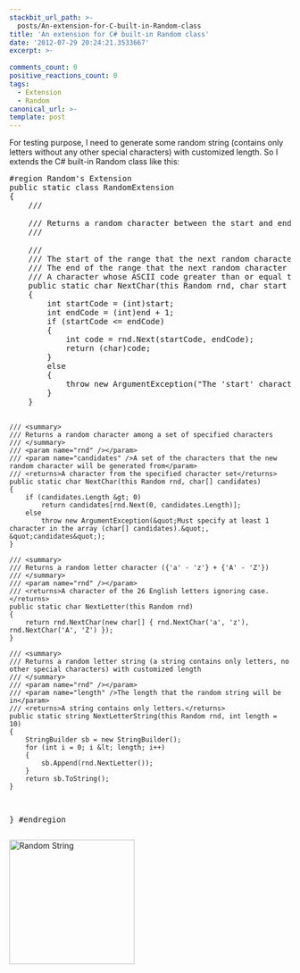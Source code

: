 ```yaml
---
stackbit_url_path: >-
  posts/An-extension-for-C-built-in-Random-class
title: 'An extension for C# built-in Random class'
date: '2012-07-29 20:24:21.3533667'
excerpt: >-
  
comments_count: 0
positive_reactions_count: 0
tags: 
  - Extension
  - Random
canonical_url: >-
template: post
---
```

<p>For testing purpose, I need to generate some random string (contains only letters without any other special characters) with customized length. So I extends the C# built-in Random class like this:</p>  <pre class="brush: csharp">#region Random's Extension
public static class RandomExtension
{
    /// <summary>
    /// Returns a random character between the start and end characters specified
    /// </summary>
    /// <param name="rnd" /></param>
    /// <param name="start" />The start of the range that the next random character will be generated from</param>
    /// <param name="end" />The end of the range that the next random character will be generated from</param>
    /// <returns>A character whose ASCII code greater than or equal to the start's and less than or equal to the end's</returns>
    public static char NextChar(this Random rnd, char start = 'a', char end = 'z')
    {
        int startCode = (int)start;
        int endCode = (int)end + 1;
        if (startCode &lt;= endCode)
        {
            int code = rnd.Next(startCode, endCode);
            return (char)code;
        }
        else
        {
            throw new ArgumentException(&quot;The 'start' character can NOT be greater than the 'end' charcater&quot;, &quot;start&quot;);
        }
    }

    /// <summary>
    /// Returns a random character among a set of specified characters
    /// </summary>
    /// <param name="rnd" /></param>
    /// <param name="candidates" />A set of the characters that the new random character will be generated from</param>
    /// <returns>A character from the specified character set</returns>
    public static char NextChar(this Random rnd, char[] candidates)
    {
        if (candidates.Length &gt; 0)
            return candidates[rnd.Next(0, candidates.Length)];
        else
            throw new ArgumentException(&quot;Must specify at least 1 character in the array (char[] candidates).&quot;, &quot;candidates&quot;);
    }

    /// <summary>
    /// Returns a random letter character ({'a' - 'z'} + {'A' - 'Z'})
    /// </summary>
    /// <param name="rnd" /></param>
    /// <returns>A character of the 26 English letters ignoring case.</returns>
    public static char NextLetter(this Random rnd)
    {
        return rnd.NextChar(new char[] { rnd.NextChar('a', 'z'), rnd.NextChar('A', 'Z') });
    }

    /// <summary>
    /// Returns a random letter string (a string contains only letters, no other special characters) with customized length
    /// </summary>
    /// <param name="rnd" /></param>
    /// <param name="length" />The length that the random string will be in</param>
    /// <returns>A string contains only letters.</returns>
    public static string NextLetterString(this Random rnd, int length = 10)
    {
        StringBuilder sb = new StringBuilder();
        for (int i = 0; i &lt; length; i++)
        {
            sb.Append(rnd.NextLetter());
        }
        return sb.ToString();
    }
}
#endregion</pre>

<p><a href="http://zizhujy.com/blog/image.axd?picture=image_600.png"><img style="background-image: none; border-right-width: 0px; padding-left: 0px; padding-right: 0px; display: inline; border-top-width: 0px; border-bottom-width: 0px; border-left-width: 0px; padding-top: 0px" title="Random string" border="0" alt="Random String" src="http://zizhujy.com/blog/image.axd?picture=image_thumb_291.png" width="224" height="223" /></a></p>